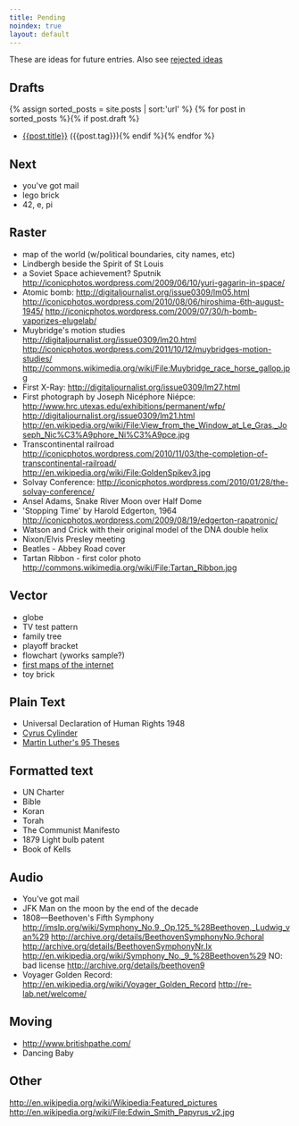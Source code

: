 ```yaml
---
title: Pending
noindex: true
layout: default
---
```

These are ideas for future entries.  Also see [rejected ideas](rejected.html)

## Drafts
{% assign sorted_posts = site.posts | sort:'url' %}
{% for post in sorted_posts %}{% if post.draft %}
 * [{{post.title}}]({{post.url}}) ({{post.tag}}){% endif %}{% endfor %}

## Next
 * you've got mail
 * lego brick
 * 42, e, pi

## Raster
 * map of the world (w/political boundaries, city names, etc)
 * Lindbergh beside the Spirit of St Louis
 * a Soviet Space achievement? Sputnik
 		http://iconicphotos.wordpress.com/2009/06/10/yuri-gagarin-in-space/
 * Atomic bomb:
		http://digitaljournalist.org/issue0309/lm05.html
		http://iconicphotos.wordpress.com/2010/08/06/hiroshima-6th-august-1945/
		http://iconicphotos.wordpress.com/2009/07/30/h-bomb-vaporizes-elugelab/
 * Muybridge's motion studies
	http://digitaljournalist.org/issue0309/lm20.html
	http://iconicphotos.wordpress.com/2011/10/12/muybridges-motion-studies/
	http://commons.wikimedia.org/wiki/File:Muybridge_race_horse_gallop.jpg
 * First X-Ray:
	http://digitaljournalist.org/issue0309/lm27.html
 * First photograph by Joseph Nicéphore Niépce:
	http://www.hrc.utexas.edu/exhibitions/permanent/wfp/
	http://digitaljournalist.org/issue0309/lm21.html
	http://en.wikipedia.org/wiki/File:View_from_the_Window_at_Le_Gras,_Joseph_Nic%C3%A9phore_Ni%C3%A9pce.jpg
 * Transcontinental railroad
	http://iconicphotos.wordpress.com/2010/11/03/the-completion-of-transcontinental-railroad/
	http://en.wikipedia.org/wiki/File:GoldenSpikev3.jpg
 * Solvay Conference:
	http://iconicphotos.wordpress.com/2010/01/28/the-solvay-conference/
 * Ansel Adams,
	Snake River
	Moon over Half Dome
 * 'Stopping Time' by Harold Edgerton, 1964
 	http://iconicphotos.wordpress.com/2009/08/19/edgerton-rapatronic/
 * Watson and Crick with their original model of the DNA double helix
 * Nixon/Elvis Presley meeting
 * Beatles - Abbey Road cover
 * Tartan Ribbon - first color photo
	http://commons.wikimedia.org/wiki/File:Tartan_Ribbon.jpg

## Vector
 * globe
 * TV test pattern
 * family tree
 * playoff bracket
 * flowchart (yworks sample?)
 * [first maps of the internet](https://www.scientificamerican.com/gallery/early-sketch-of-arpanets-first-four-nodes/)
 * toy brick

## Plain Text
 * Universal Declaration of Human Rights 1948
 * [Cyrus Cylinder](http://en.wikipedia.org/wiki/Cyrus_Cylinder)
 * [Martin Luther's 95 Theses](http://en.wikipedia.org/wiki/The_Ninety-Five_Theses)

## Formatted text

 * UN Charter
 * Bible
 * Koran
 * Torah
 * The Communist Manifesto
 * 1879 Light bulb patent
 * Book of Kells

## Audio
 * You've got mail
 * JFK Man on the moon by the end of the decade
 * 1808—Beethoven's Fifth Symphony
 	http://imslp.org/wiki/Symphony_No.9,_Op.125_%28Beethoven,_Ludwig_van%29
 	http://archive.org/details/BeethovenSymphonyNo.9choral
 	http://archive.org/details/BeethovenSymphonyNr.Ix
 	http://en.wikipedia.org/wiki/Symphony_No._9_%28Beethoven%29
 	NO: bad license http://archive.org/details/beethoven9
 * Voyager Golden Record:
 	http://en.wikipedia.org/wiki/Voyager_Golden_Record
 	http://re-lab.net/welcome/

## Moving
 * http://www.britishpathe.com/
 * Dancing Baby

## Other
http://en.wikipedia.org/wiki/Wikipedia:Featured_pictures
http://en.wikipedia.org/wiki/File:Edwin_Smith_Papyrus_v2.jpg



